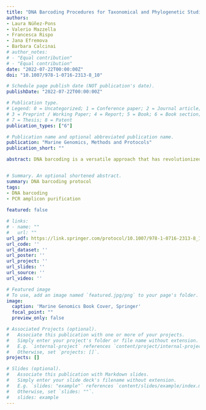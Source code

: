 ```yaml
---
title: "DNA Barcoding Procedures for Taxonomical and Phylogenetic Studies in Marine Animals: Porifera as a Case Study."
authors:
- Laura Núñez-Pons
- Valerio Mazzella
- Francesca Rispo
- Jana Efremova
- Barbara Calcinai
# author_notes:
# - "Equal contribution"
# - "Equal contribution"
date: "2022-07-22T00:00:00Z"
doi: "10.1007/978-1-0716-2313-8_10"

# Schedule page publish date (NOT publication's date).
publishDate: "2022-07-22T00:00:00Z"

# Publication type.
# Legend: 0 = Uncategorized; 1 = Conference paper; 2 = Journal article;
# 3 = Preprint / Working Paper; 4 = Report; 5 = Book; 6 = Book section;
# 7 = Thesis; 8 = Patent
publication_types: ["6"]

# Publication name and optional abbreviated publication name.
publication: "Marine Genomics, Methods and Protocols"
publication_short: ""

abstract: DNA barcoding is a versatile approach that has revolutionized taxonomy and other akin topics in biology and ecology, due to its simplicity and relatively costless procedures. The method consists in the production of one or a few amplicons from informative genetic regions via Sanger sequencing. These markers are selected because they tend to evolve at a similar pace as speciation, allowing to discriminate organismal species. The applicability of this technique is here portrayed for the taxonomical identification of marine sponges (phylum Porifera) as an example.


# Summary. An optional shortened abstract.
summary: DNA barcoding protocol
tags:
- DNA barcoding
- PCR amplicon purification
  
featured: false

# links:
# - name: ""
#   url: ""
url_pdf: https://link.springer.com/protocol/10.1007/978-1-0716-2313-8_10
url_code: ''
url_dataset: ''
url_poster: ''
url_project: ''
url_slides: ''
url_source: ''
url_video: ''

# Featured image
# To use, add an image named `featured.jpg/png` to your page's folder. 
image:
  caption: 'Marine Genomics Book Cover, Springer'
  focal_point: ""
  preview_only: false

# Associated Projects (optional).
#   Associate this publication with one or more of your projects.
#   Simply enter your project's folder or file name without extension.
#   E.g. `internal-project` references `content/project/internal-project/index.md`.
#   Otherwise, set `projects: []`.
projects: []

# Slides (optional).
#   Associate this publication with Markdown slides.
#   Simply enter your slide deck's filename without extension.
#   E.g. `slides: "example"` references `content/slides/example/index.md`.
#   Otherwise, set `slides: ""`.
#   slides: example
---
```



